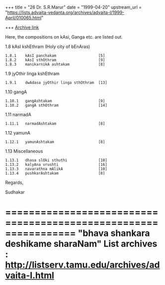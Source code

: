 +++
title = "26 Dr. S.R.Marur"
date = "1999-04-20"
upstream_url = "https://lists.advaita-vedanta.org/archives/advaita-l/1999-April/010065.html"

+++
[Archive link](https://lists.advaita-vedanta.org/archives/advaita-l/1999-April/010065.html)

Here, the compositions on kAsi, Ganga etc. are listed out.

1.8    kAsI kshEthram (Holy city of bEnAras)

    1.8.1    kAsI panchakam                   [5]
    1.8.2    kAsI sthOthram                   [9]
    1.8.3    manikarnikA ashtakam             [8]

1.9    jyOthir linga kshEthram

    1.9.1    dwAdasa jyOthir linga sthOthram  [13]

1.10   gangA

    1.10.1   gangAshtakam                     [9]
    1.10.2   gangA sthOthram                  [14]

1.11   narmadA

    1.11.1   narmadAshtakam                   [8]

1.12   yamunA

    1.12.1   yamunAshtakam                    [8]

1.13   Miscellaneous

    1.13.1   dhasa slOki sthuthi              [10]
    1.13.2   kalyAna vrushti                  [16]
    1.13.3   navarathna mAlikA                [10]
    1.13.4   pushkarAshtakam                  [8]


Regards,

Sudhakar

================================================================
"bhava shankara deshikame sharaNam"
List archives : http://listserv.tamu.edu/archives/advaita-l.html
================================================================

